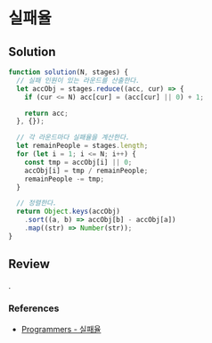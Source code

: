 # 실패율

## Solution

```js
function solution(N, stages) {
  // 실패 인원이 있는 라운드를 산출한다.
  let accObj = stages.reduce((acc, cur) => {
    if (cur <= N) acc[cur] = (acc[cur] || 0) + 1;

    return acc;
  }, {});

  // 각 라운드마다 실패율을 계산한다.
  let remainPeople = stages.length;
  for (let i = 1; i <= N; i++) {
    const tmp = accObj[i] || 0;
    accObj[i] = tmp / remainPeople;
    remainPeople -= tmp;
  }

  // 정렬한다.
  return Object.keys(accObj)
    .sort((a, b) => accObj[b] - accObj[a])
    .map((str) => Number(str));
}
```

## Review

.

### References

- [Programmers - 실패율](https://school.programmers.co.kr/learn/courses/30/lessons/42889)
